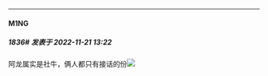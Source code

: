 

*****

####  M1NG  
##### 1836#       发表于 2022-11-21 13:22

阿龙属实是社牛，俩人都只有接话的份<img src="https://static.saraba1st.com/image/smiley/face2017/066.png" referrerpolicy="no-referrer">

